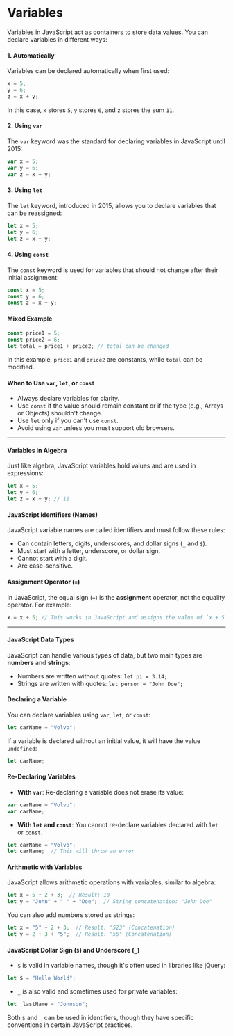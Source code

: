 # Variables

Variables in JavaScript act as containers to store data values. You can declare variables in different ways:

#### 1. Automatically

Variables can be declared automatically when first used:

```javascript
x = 5;
y = 6;
z = x + y;
```

In this case, `x` stores `5`, `y` stores `6`, and `z` stores the sum `11`.

#### 2. Using `var`

The `var` keyword was the standard for declaring variables in JavaScript until 2015:

```javascript
var x = 5;
var y = 6;
var z = x + y;
```

#### 3. Using `let`

The `let` keyword, introduced in 2015, allows you to declare variables that can be reassigned:

```javascript
let x = 5;
let y = 6;
let z = x + y;
```

#### 4. Using `const`

The `const` keyword is used for variables that should not change after their initial assignment:

```javascript
const x = 5;
const y = 6;
const z = x + y;
```

#### Mixed Example

```javascript
const price1 = 5;
const price2 = 6;
let total = price1 + price2; // total can be changed
```

In this example, `price1` and `price2` are constants, while `total` can be modified.

#### When to Use `var`, `let`, or `const`

* Always declare variables for clarity.
* Use `const` if the value should remain constant or if the type (e.g., Arrays or Objects) shouldn't change.
* Use `let` only if you can't use `const`.
* Avoid using `var` unless you must support old browsers.

***

#### Variables in Algebra

Just like algebra, JavaScript variables hold values and are used in expressions:

```javascript
let x = 5;
let y = 6;
let z = x + y; // 11
```

#### JavaScript Identifiers (Names)

JavaScript variable names are called identifiers and must follow these rules:

* Can contain letters, digits, underscores, and dollar signs (`_` and `$`).
* Must start with a letter, underscore, or dollar sign.
* Cannot start with a digit.
* Are case-sensitive.

#### Assignment Operator (`=`)

In JavaScript, the equal sign (`=`) is the **assignment** operator, not the equality operator. For example:

```javascript
x = x + 5; // This works in JavaScript and assigns the value of `x + 5` back to `x`
```

***

#### JavaScript Data Types

JavaScript can handle various types of data, but two main types are **numbers** and **strings**:

* Numbers are written without quotes: `let pi = 3.14;`
* Strings are written with quotes: `let person = "John Doe";`

#### Declaring a Variable

You can declare variables using `var`, `let`, or `const`:

```javascript
let carName = "Volvo";
```

If a variable is declared without an initial value, it will have the value `undefined`:

```javascript
let carName;
```

#### Re-Declaring Variables

* **With `var`**: Re-declaring a variable does not erase its value:

```javascript
var carName = "Volvo";
var carName;
```

* **With `let` and `const`**: You cannot re-declare variables declared with `let` or `const`.

```javascript
let carName = "Volvo";
let carName;  // This will throw an error
```

#### Arithmetic with Variables

JavaScript allows arithmetic operations with variables, similar to algebra:

```javascript
let x = 5 + 2 + 3;  // Result: 10
let y = "John" + " " + "Doe";  // String concatenation: "John Doe"
```

You can also add numbers stored as strings:

```javascript
let x = "5" + 2 + 3;  // Result: "523" (Concatenation)
let y = 2 + 3 + "5";  // Result: "55" (Concatenation)
```

#### JavaScript Dollar Sign (`$`) and Underscore (`_`)

* `$` is valid in variable names, though it's often used in libraries like jQuery:

```javascript
let $ = "Hello World";
```

* `_` is also valid and sometimes used for private variables:

```javascript
let _lastName = "Johnson";
```

Both `$` and `_` can be used in identifiers, though they have specific conventions in certain JavaScript practices.
